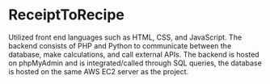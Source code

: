 # ReceiptToRecipe
Utilized front end languages such as HTML, CSS, and JavaScript. The backend consists of PHP and Python to communicate between the database, make calculations, and call external APIs. The backend is hosted on phpMyAdmin and is integrated/called through SQL queries, the database is hosted on the same AWS EC2 server as the project.

